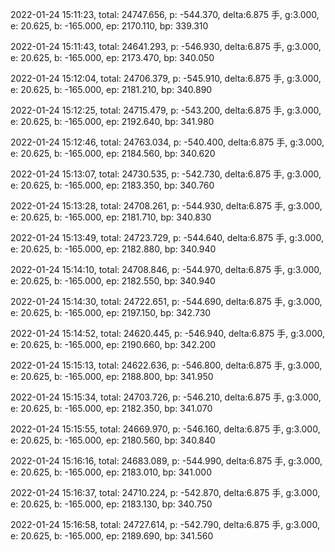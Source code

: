 2022-01-24 15:11:23, total: 24747.656, p: -544.370, delta:6.875 手, g:3.000, e: 20.625, b: -165.000, ep: 2170.110, bp: 339.310

2022-01-24 15:11:43, total: 24641.293, p: -546.930, delta:6.875 手, g:3.000, e: 20.625, b: -165.000, ep: 2173.470, bp: 340.050

2022-01-24 15:12:04, total: 24706.379, p: -545.910, delta:6.875 手, g:3.000, e: 20.625, b: -165.000, ep: 2181.210, bp: 340.890

2022-01-24 15:12:25, total: 24715.479, p: -543.200, delta:6.875 手, g:3.000, e: 20.625, b: -165.000, ep: 2192.640, bp: 341.980

2022-01-24 15:12:46, total: 24763.034, p: -540.400, delta:6.875 手, g:3.000, e: 20.625, b: -165.000, ep: 2184.560, bp: 340.620

2022-01-24 15:13:07, total: 24730.535, p: -542.730, delta:6.875 手, g:3.000, e: 20.625, b: -165.000, ep: 2183.350, bp: 340.760

2022-01-24 15:13:28, total: 24708.261, p: -544.930, delta:6.875 手, g:3.000, e: 20.625, b: -165.000, ep: 2181.710, bp: 340.830

2022-01-24 15:13:49, total: 24723.729, p: -544.640, delta:6.875 手, g:3.000, e: 20.625, b: -165.000, ep: 2182.880, bp: 340.940

2022-01-24 15:14:10, total: 24708.846, p: -544.970, delta:6.875 手, g:3.000, e: 20.625, b: -165.000, ep: 2182.550, bp: 340.940

2022-01-24 15:14:30, total: 24722.651, p: -544.690, delta:6.875 手, g:3.000, e: 20.625, b: -165.000, ep: 2197.150, bp: 342.730

2022-01-24 15:14:52, total: 24620.445, p: -546.940, delta:6.875 手, g:3.000, e: 20.625, b: -165.000, ep: 2190.660, bp: 342.200

2022-01-24 15:15:13, total: 24622.636, p: -546.800, delta:6.875 手, g:3.000, e: 20.625, b: -165.000, ep: 2188.800, bp: 341.950

2022-01-24 15:15:34, total: 24703.726, p: -546.210, delta:6.875 手, g:3.000, e: 20.625, b: -165.000, ep: 2182.350, bp: 341.070

2022-01-24 15:15:55, total: 24669.970, p: -546.160, delta:6.875 手, g:3.000, e: 20.625, b: -165.000, ep: 2180.560, bp: 340.840

2022-01-24 15:16:16, total: 24683.089, p: -544.990, delta:6.875 手, g:3.000, e: 20.625, b: -165.000, ep: 2183.010, bp: 341.000

2022-01-24 15:16:37, total: 24710.224, p: -542.870, delta:6.875 手, g:3.000, e: 20.625, b: -165.000, ep: 2183.130, bp: 340.750

2022-01-24 15:16:58, total: 24727.614, p: -542.790, delta:6.875 手, g:3.000, e: 20.625, b: -165.000, ep: 2189.690, bp: 341.560